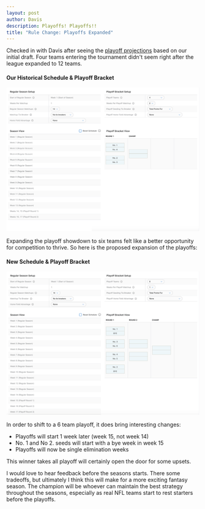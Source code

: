 ```yaml
---
layout: post
author: Davis
description: Playoffs! Playoffs!!
title: "Rule Change: Playoffs Expanded"
---
```

Checked in with Davis after seeing the [playoff projections](https://sportsfamily.club/2019/08/27/draft-results.html) based on our initial draft. Four teams entering the tournament didn't seem right after the league expanded to 12 teams.  

#### Our Historical Schedule & Playoff Bracket
<img class="center" src="/assets/playoff4.png" alt="4 Team Playoff">

Expanding the playoff showdown to six teams felt like a better opportunity for competition to thrive. So here is the proposed expansion of the playoffs:
#### New Schedule & Playoff Bracket
<img class="center" src="/assets/playoff6.png" alt="6 Team Playoff">

In order to shift to a 6 team playoff, it does bring interesting changes:

- Playoffs will start 1 week later (week 15, not week 14)
- No. 1 and No 2. seeds will start with a bye week in week 15
- Playoffs will now be single elimination weeks 

This winner takes all playoff will certainly open the door for some upsets. 

I would love to hear feedback before the seasons starts. There some tradeoffs, but ultimately I think this will make for a more exciting fantasy season. The champion will be whoever can maintain the best strategy throughout the seasons, especially as real NFL teams start to rest starters before the playoffs.